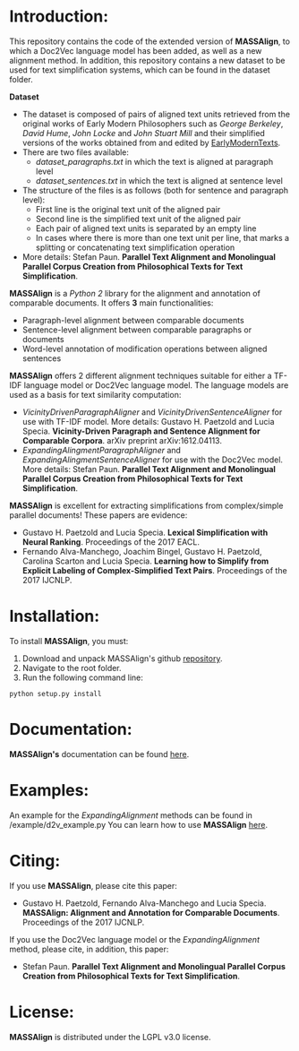 # Introduction:

This repository contains the code of the extended version of **MASSAlign**, to which a Doc2Vec language model has been added, as well as a new alignment method. 
In addition, this repository contains a new dataset to be used for text simplification systems, which can be found in the dataset folder.

**Dataset**
* The dataset is composed of pairs of aligned text units retrieved from the original works of Early Modern Philosophers such as *George Berkeley*, *David Hume*, *John Locke* and *John Stuart Mill* and their simplified versions of the works obtained from and edited by [EarlyModernTexts](https://www.earlymoderntexts.com/).
* There are two files available: 
    - *dataset_paragraphs.txt* in which the text is aligned at paragraph level
    - *dataset_sentences.txt* in which the text is aligned at sentence level
* The structure of the files is as follows (both for sentence and paragraph level):
    - First line is the original text unit of the aligned pair
    - Second line is the simplified text unit of the aligned pair
    - Each pair of aligned text units is separated by an empty line 
    - In cases where there is more than one text unit per line, that marks a splitting or concatenating text simplification operation
* More details: Stefan Paun. **Parallel Text Alignment and Monolingual Parallel Corpus Creation from Philosophical Texts for Text Simplification**.

**MASSAlign** is a *Python 2* library for the alignment and annotation of comparable documents.
It offers **3** main functionalities:
* Paragraph-level alignment between comparable documents
* Sentence-level alignment between comparable paragraphs or documents
* Word-level annotation of modification operations between aligned sentences

**MASSAlign** offers 2 different alignment techniques suitable for either a TF-IDF language model or Doc2Vec language model. The language models are used as a basis for text similarity computation:
* *VicinityDrivenParagraphAligner* and *VicinityDrivenSentenceAligner* for use with TF-IDF model. More details: Gustavo H. Paetzold and Lucia Specia. **Vicinity-Driven Paragraph and Sentence Alignment for Comparable Corpora**. arXiv preprint arXiv:1612.04113.
* *ExpandingAlingmentParagraphAligner* and *ExpandingAlingmentSentenceAligner* for use with the Doc2Vec model. More details: Stefan Paun. **Parallel Text Alignment and Monolingual Parallel Corpus Creation from Philosophical Texts for Text Simplification**.

**MASSAlign** is excellent for extracting simplifications from complex/simple parallel documents!
These papers are evidence:
* Gustavo H. Paetzold and Lucia Specia. **Lexical Simplification with Neural Ranking**. Proceedings of the 2017 EACL.
* Fernando Alva-Manchego, Joachim Bingel, Gustavo H. Paetzold, Carolina Scarton and Lucia Specia. **Learning how to Simplify from Explicit Labeling of Complex-Simplified Text Pairs**. Proceedings of the 2017 IJCNLP.

# Installation:

To install **MASSAlign**, you must:
1. Download and unpack MASSAlign's github [repository](https://github.com/ghpaetzold/massalign/archive/master.zip).
2. Navigate to the root folder.
3. Run the following command line:

```
python setup.py install
```

# Documentation:

**MASSAlign's** documentation can be found [here](http://ghpaetzold.github.io/massalign_docs).

# Examples:

An example for the *ExpandingAlignment* methods can be found in /example/d2v_example.py
You can learn how to use **MASSAlign** [here](http://ghpaetzold.github.io/massalign_docs/examples.html).

# Citing:

If you use **MASSAlign**, please cite this paper:
* Gustavo H. Paetzold, Fernando Alva-Manchego and Lucia Specia. **MASSAlign: Alignment and Annotation for Comparable Documents**. Proceedings of the 2017 IJCNLP.

If you use the Doc2Vec language model or the *ExpandingAlignment* method, please cite, in addition, this paper:
* Stefan Paun. **Parallel Text Alignment and Monolingual Parallel Corpus Creation from Philosophical Texts for Text Simplification**.

# License:

**MASSAlign** is distributed under the LGPL v3.0 license.
